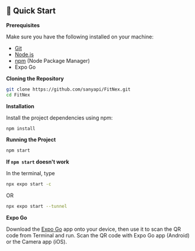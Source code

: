 ## <a name="quick-start">🤸 Quick Start</a>

**Prerequisites**

Make sure you have the following installed on your machine:

- [Git](https://git-scm.com/)
- [Node.js](https://nodejs.org/en)
- [npm](https://www.npmjs.com/) (Node Package Manager)
- Expo Go

**Cloning the Repository**

```bash
git clone https://github.com/sanyapi/FitNex.git
cd FitNex
```
**Installation**

Install the project dependencies using npm:

```bash
npm install
```

**Running the Project**

```bash
npm start
```

**If ```npm start``` doesn't work**

In the terminal, type
```bash
npx expo start -c
```
OR
```bash
npx expo start --tunnel
```

**Expo Go**

Download the [Expo Go](https://expo.dev/go) app onto your device, then use it to scan the QR code from Terminal and run. 
Scan the QR code with Expo Go app (Android) or the Camera app (iOS).

